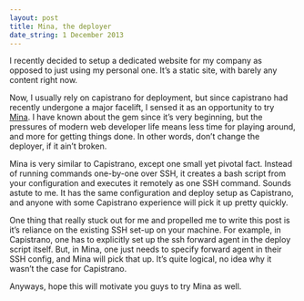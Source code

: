 ```yaml
---
layout: post
title: Mina, the deployer
date_string: 1 December 2013
---
```


I recently decided to setup a dedicated website for my company as opposed to just using my personal one. It’s a static site, with barely any content right now.

Now, I usually rely on capistrano for deployment, but since capistrano had recently undergone a major facelift, I sensed it as an opportunity to try [Mina](https://github.com/nadarei/mina). I have known about the gem since it’s very beginning, but the pressures of modern web developer life means less time for playing around, and more for getting things done. In other words, don’t change the deployer, if it ain’t broken.

Mina is very similar to Capistrano, except one small yet pivotal fact. Instead of running commands one-by-one over SSH, it creates a bash script from your configuration and executes it remotely as one SSH command. Sounds astute to me. It has the same configuration and deploy setup as Capistrano, and anyone with some Capistrano experience will pick it up pretty quickly.

One thing that really stuck out for me and propelled me to write this post is it’s reliance on the existing SSH set-up on your machine. For example, in Capistrano, one has to explicitly set up the ssh forward agent in the deploy script itself. But, in Mina, one just needs to specify forward agent in their SSH config, and Mina will pick that up. It’s quite logical, no idea why it wasn’t the case for Capistrano.

Anyways, hope this will motivate you guys to try Mina as well.
